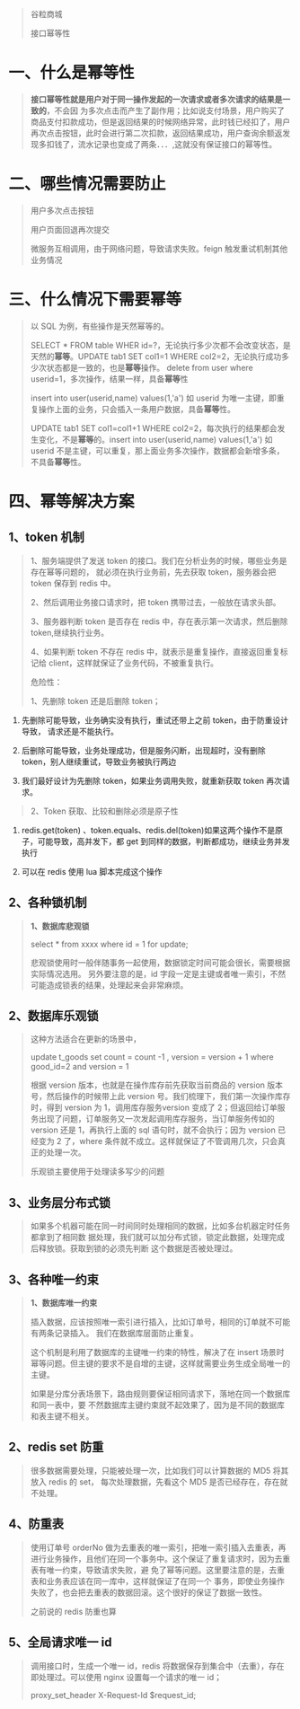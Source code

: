 > 谷粒商城
>
> 接口幂等性

# 一、什么是幂等性

> **接口幂等性就是用户对于同一操作发起的一次请求或者多次请求的结果是一致的**，不会因 为多次点击而产生了副作用；比如说支付场景，用户购买了商品支付扣款成功，但是返回结果的时候网络异常，此时钱已经扣了，用户再次点击按钮，此时会进行第二次扣款，返回结果成功，用户查询余额返发现多扣钱了，流水记录也变成了两条．．．,这就没有保证接口的幂等性。

# 二、哪些情况需要防止

> 用户多次点击按钮
>
> 用户页面回退再次提交
>
> 微服务互相调用，由于网络问题，导致请求失败。feign 触发重试机制其他业务情况

# 三、什么情况下需要幂等

> 以 SQL 为例，有些操作是天然幂等的。
>
> SELECT \* FROM table WHER id=?，无论执行多少次都不会改变状态，是天然的**幂等**。UPDATE tab1 SET col1=1 WHERE col2=2，无论执行成功多少次状态都是一致的，也是**幂等**操作。 delete from user where userid=1，多次操作，结果一样，具备**幂等**性
>
> insert into user(userid,name) values(1,'a') 如 userid 为唯一主键，即重复操作上面的业务，只会插入一条用户数据，具备**幂等**性。
>
> UPDATE tab1 SET col1=col1+1 WHERE col2=2，每次执行的结果都会发生变化，不是**幂等**的。insert into user(userid,name) values(1,'a') 如 userid 不是主键，可以重复，那上面业务多次操作，数据都会新增多条，不具备**幂等**性。

# 四、幂等解决方案

## 1、token 机制

> 1、服务端提供了发送 token 的接口。我们在分析业务的时候，哪些业务是存在幂等问题的， 就必须在执行业务前，先去获取 token，服务器会把 token 保存到 redis 中。
>
> 2、然后调用业务接口请求时，把 token 携带过去，一般放在请求头部。
>
> 3、服务器判断 token 是否存在 redis 中，存在表示第一次请求，然后删除 token,继续执行业务。
>
> 4、如果判断 token 不存在 redis 中，就表示是重复操作，直接返回重复标记给 client，这样就保证了业务代码，不被重复执行。
>
> 危险性：
>
> 1、先删除 token 还是后删除 token；

1)  先删除可能导致，业务确实没有执行，重试还带上之前 token，由于防重设计导致， 请求还是不能执行。

2)  后删除可能导致，业务处理成功，但是服务闪断，出现超时，没有删除 token，别人继续重试，导致业务被执行两边

3)  我们最好设计为先删除 token，如果业务调用失败，就重新获取 token 再次请求。

> 2、Token 获取、比较和删除必须是原子性

1)  redis.get(token) 、token.equals、redis.del(token)如果这两个操作不是原子，可能导致，高并发下，都 get 到同样的数据，判断都成功，继续业务并发执行

2)  可以在 redis 使用 lua 脚本完成这个操作

## 2、各种锁机制

> **1、数据库悲观锁**
>
> select \* from xxxx where id = 1 for update;
>
> 悲观锁使用时一般伴随事务一起使用，数据锁定时间可能会很长，需要根据实际情况选用。 另外要注意的是，id 字段一定是主键或者唯一索引，不然可能造成锁表的结果，处理起来会非常麻烦。

## 2、数据库乐观锁

> 这种方法适合在更新的场景中，
>
> update t_goods set count = count -1 , version = version + 1 where good_id=2 and version = 1
>
> 根据 version 版本，也就是在操作库存前先获取当前商品的 version 版本号，然后操作的时候带上此 version 号。我们梳理下，我们第一次操作库存时，得到 version 为 1，调用库存服务version 变成了 2；但返回给订单服务出现了问题，订单服务又一次发起调用库存服务，当订单服务传如的 version 还是 1，再执行上面的 sql 语句时，就不会执行；因为 version 已经变为 2 了，where 条件就不成立。这样就保证了不管调用几次，只会真正的处理一次。
>
> 乐观锁主要使用于处理读多写少的问题

## 3、业务层分布式锁

> 如果多个机器可能在同一时间同时处理相同的数据，比如多台机器定时任务都拿到了相同数 据处理，我们就可以加分布式锁，锁定此数据，处理完成后释放锁。获取到锁的必须先判断 这个数据是否被处理过。

## 3、各种唯一约束

> **1、数据库唯一约束**
>
> 插入数据，应该按照唯一索引进行插入，比如订单号，相同的订单就不可能有两条记录插入。 我们在数据库层面防止重复。
>
> 这个机制是利用了数据库的主键唯一约束的特性，解决了在 insert 场景时幂等问题。但主键的要求不是自增的主键，这样就需要业务生成全局唯一的主键。
>
> 如果是分库分表场景下，路由规则要保证相同请求下，落地在同一个数据库和同一表中，要 不然数据库主键约束就不起效果了，因为是不同的数据库和表主键不相关。

## 2、redis set 防重

> 很多数据需要处理，只能被处理一次，比如我们可以计算数据的 MD5 将其放入 redis 的 set， 每次处理数据，先看这个 MD5 是否已经存在，存在就不处理。

## 4、防重表

> 使用订单号 orderNo 做为去重表的唯一索引，把唯一索引插入去重表，再进行业务操作，且他们在同一个事务中。这个保证了重复请求时，因为去重表有唯一约束，导致请求失败，避 免了幂等问题。这里要注意的是，去重表和业务表应该在同一库中，这样就保证了在同一个 事务，即使业务操作失败了，也会把去重表的数据回滚。这个很好的保证了数据一致性。
>
> 之前说的 redis 防重也算

## 5、全局请求唯一 id

> 调用接口时，生成一个唯一 id，redis 将数据保存到集合中（去重），存在即处理过。可以使用 nginx 设置每一个请求的唯一 id；
>
> proxy_set_header X-Request-Id \$request_id;
